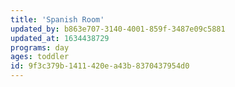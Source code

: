 ```yaml
---
title: 'Spanish Room'
updated_by: b863e707-3140-4001-859f-3487e09c5881
updated_at: 1634438729
programs: day
ages: toddler
id: 9f3c379b-1411-420e-a43b-8370437954d0
---
```

